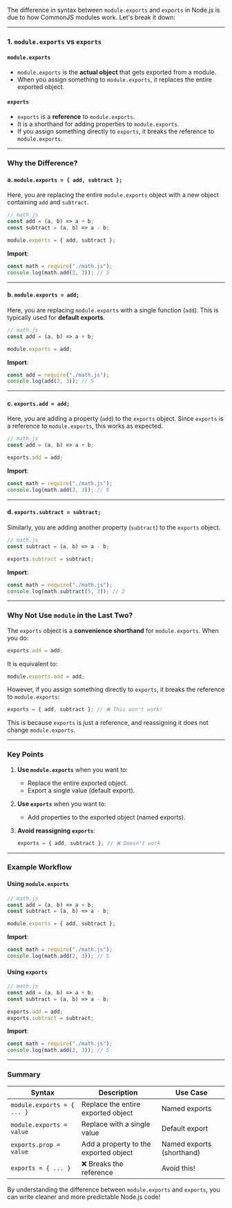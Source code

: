 The difference in syntax between `module.exports` and `exports` in Node.js is due to how CommonJS modules work. Let's break it down:

---

### **1. `module.exports` vs `exports`**

#### **`module.exports`**

- `module.exports` is the **actual object** that gets exported from a module.
- When you assign something to `module.exports`, it replaces the entire exported object.

#### **`exports`**

- `exports` is a **reference** to `module.exports`.
- It is a shorthand for adding properties to `module.exports`.
- If you assign something directly to `exports`, it breaks the reference to `module.exports`.

---

### **Why the Difference?**

#### **a. `module.exports = { add, subtract };`**

Here, you are replacing the entire `module.exports` object with a new object containing `add` and `subtract`.

```javascript
// math.js
const add = (a, b) => a + b;
const subtract = (a, b) => a - b;

module.exports = { add, subtract };
```

**Import**:

```javascript
const math = require("./math.js");
console.log(math.add(2, 3)); // 5
```

---

#### **b. `module.exports = add;`**

Here, you are replacing `module.exports` with a single function (`add`). This is typically used for **default exports**.

```javascript
// math.js
const add = (a, b) => a + b;

module.exports = add;
```

**Import**:

```javascript
const add = require("./math.js");
console.log(add(2, 3)); // 5
```

---

#### **c. `exports.add = add;`**

Here, you are adding a property (`add`) to the `exports` object. Since `exports` is a reference to `module.exports`, this works as expected.

```javascript
// math.js
const add = (a, b) => a + b;

exports.add = add;
```

**Import**:

```javascript
const math = require("./math.js");
console.log(math.add(2, 3)); // 5
```

---

#### **d. `exports.subtract = subtract;`**

Similarly, you are adding another property (`subtract`) to the `exports` object.

```javascript
// math.js
const subtract = (a, b) => a - b;

exports.subtract = subtract;
```

**Import**:

```javascript
const math = require("./math.js");
console.log(math.subtract(5, 3)); // 2
```

---

### **Why Not Use `module` in the Last Two?**

The `exports` object is a **convenience shorthand** for `module.exports`. When you do:

```javascript
exports.add = add;
```

It is equivalent to:

```javascript
module.exports.add = add;
```

However, if you assign something directly to `exports`, it breaks the reference to `module.exports`:

```javascript
exports = { add, subtract }; // ❌ This won't work!
```

This is because `exports` is just a reference, and reassigning it does not change `module.exports`.

---

### **Key Points**

1. **Use `module.exports`** when you want to:

   - Replace the entire exported object.
   - Export a single value (default export).

2. **Use `exports`** when you want to:

   - Add properties to the exported object (named exports).

3. **Avoid reassigning `exports`**:
   ```javascript
   exports = { add, subtract }; // ❌ Doesn't work
   ```

---

### **Example Workflow**

#### Using `module.exports`

```javascript
// math.js
const add = (a, b) => a + b;
const subtract = (a, b) => a - b;

module.exports = { add, subtract };
```

**Import**:

```javascript
const math = require("./math.js");
console.log(math.add(2, 3)); // 5
```

#### Using `exports`

```javascript
// math.js
const add = (a, b) => a + b;
const subtract = (a, b) => a - b;

exports.add = add;
exports.subtract = subtract;
```

**Import**:

```javascript
const math = require("./math.js");
console.log(math.add(2, 3)); // 5
```

---

### **Summary**

| Syntax                     | Description                           | Use Case                  |
| -------------------------- | ------------------------------------- | ------------------------- |
| `module.exports = { ... }` | Replace the entire exported object    | Named exports             |
| `module.exports = value`   | Replace with a single value           | Default export            |
| `exports.prop = value`     | Add a property to the exported object | Named exports (shorthand) |
| `exports = { ... }`        | ❌ Breaks the reference               | Avoid this!               |

By understanding the difference between `module.exports` and `exports`, you can write cleaner and more predictable Node.js code!
